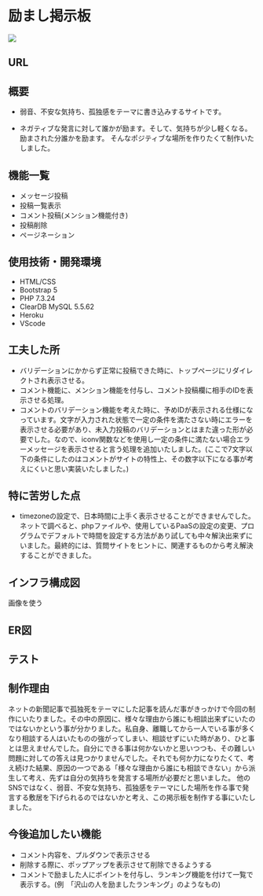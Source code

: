 # 励まし掲示板
![](画像のURL)

## URL
## 概要
* 弱音、不安な気持ち、孤独感をテーマに書き込みするサイトです。

* ネガティブな発言に対して誰かが励ます。そして、気持ちが少し軽くなる。励まされた分誰かを励ます。
そんなポジティブな場所を作りたくて制作いたしました。
## 機能一覧
* メッセージ投稿
* 投稿一覧表示
* コメント投稿(メンション機能付き)
* 投稿削除
* ページネーション
## 使用技術・開発環境
* HTML/CSS
* Bootstrap 5
* PHP 7.3.24
* ClearDB MySQL 5.5.62
* Heroku
* VScode
## 工夫した所
* バリデーションにかからず正常に投稿できた時に、トップページにリダイレクトされ表示させる。
* コメント機能に、メンション機能を付与し、コメント投稿欄に相手のIDを表示させる処理。
* コメントのバリデーション機能を考えた時に、予めIDが表示される仕様になっています。文字が入力された状態で一定の条件を満たさない時にエラーを表示させる必要があり、未入力投稿のバリデーションとはまた違った形が必要でした。なので、iconv関数などを使用し一定の条件に満たない場合エラーメッセージを表示させると言う処理を追加いたしました。(ここで7文字以下の条件にしたのはコメントがサイトの特性上、その数字以下になる事が考えにくいと思い実装いたしました。)
## 特に苦労した点
* timezoneの設定で、日本時間に上手く表示させることができませんでした。ネットで調べると、phpファイルや、使用しているPaaSの設定の変更、プログラムでデフォルトで時間を設定する方法があり試しても中々解決出来ずにいました。最終的には、質問サイトをヒントに、関連するものから考え解決することができました。
## インフラ構成図
画像を使う
## ER図
## テスト
## 制作理由
ネットの新聞記事で孤独死をテーマにした記事を読んだ事がきっかけで今回の制作にいたりました。その中の原因に、様々な理由から誰にも相談出来ずにいたのではないかという事が分かりました。私自身、離職してから一人でいる事が多くなり相談する人はいたものの強がってしまい、相談せずにいた時があり、ひと事とは思えませんでした。自分にできる事は何かないかと思いつつも、その難しい問題に対しての答えは見つかりませんでした。それでも何か力になりたくて、考え続けた結果、原因の一つである「様々な理由から誰にも相談できない」から派生して考え、先ずは自分の気持ちを発言する場所が必要だと思いました。
他のSNSではなく、弱音、不安な気持ち、孤独感をテーマにした場所を作る事で発言する敷居を下げられるのではないかと考え、この掲示板を制作する事にいたしました。
## 今後追加したい機能
* コメント内容を、プルダウンで表示させる
* 削除する際に、ポップアップを表示させて削除できるようする
* コメントで励ました人にポイントを付与し、ランキング機能を付けて一覧で表示する。(例　「沢山の人を励ましたランキング」のようなもの)
